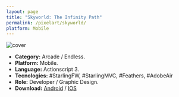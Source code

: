 ```yaml
---
layout: page
title: "Skyworld: The Infinity Path"
permalink: /pixelart/skyworld/
platform: Mobile
---
```


![cover]({{site.baseurl}}/images/thumb/thumb_skyworld.jpeg)

+ **Category:** Arcade / Endless.
+ **Platform:** Mobile.
+ **Language:** Actionscript 3.
+ **Tecnologies:** #StarlingFW, #StarlingMVC, #Feathers, #AdobeAir
+ **Role:** Developer / Graphic Design.
+ **Download:** [Android](https://play.google.com/store/apps/details?id=air.setzer.skyworld)  /  [IOS](https://itunes.apple.com/us/app/skyworld-the-infinity-path/id1016581065)